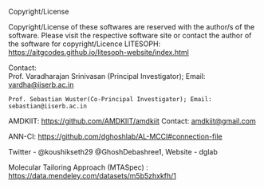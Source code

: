 Copyright/License

Copyright/License of these softwares are reserved with the author/s of the software. Please visit the
respective software site or contact the author of the software for copyright/Licence
LITESOPH: https://aitgcodes.github.io/litesoph-website/index.html
   
 Contact:  
    Prof. Varadharajan Srinivasan (Principal Investigator); Email: vardha@iiserb.ac.in
 
    Prof. Sebastian Wuster(Co-Principal Investigator); Email: sebastian@iiserb.ac.in

AMDKIIT: https://github.com/AMDKIIT/amdkiit
     Contact: amdkiit@gmail.com

 ANN-CI: https://github.com/dghoshlab/AL-MCCI#connection-file

   Twitter - @koushikseth29 @GhoshDebashree1, Website - dglab
 
 Molecular Tailoring Approach (MTASpec) : https://data.mendeley.com/datasets/m5b5zhxkfh/1
